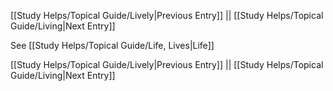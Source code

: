 [[Study Helps/Topical Guide/Lively|Previous Entry]]  ||  [[Study Helps/Topical Guide/Living|Next Entry]]

 See [[Study Helps/Topical Guide/Life, Lives|Life]]

[[Study Helps/Topical Guide/Lively|Previous Entry]]  ||  [[Study Helps/Topical Guide/Living|Next Entry]]